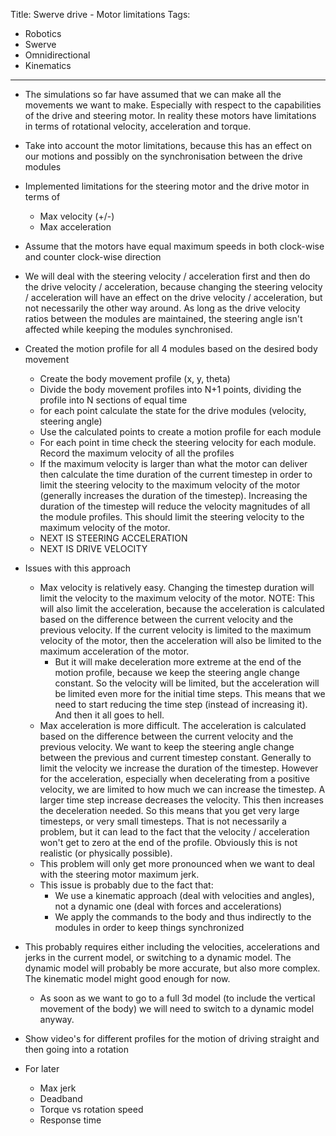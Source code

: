Title: Swerve drive - Motor limitations
Tags:

- Robotics
- Swerve
- Omnidirectional
- Kinematics

---

- The simulations so far have assumed that we can make all the movements we want to make. Especially with respect to the
  capabilities of the drive and steering motor. In reality these motors have limitations in terms of rotational velocity,
  acceleration and torque.
- Take into account the motor limitations, because this has an effect on our motions and possibly on the synchronisation
  between the drive modules

- Implemented limitations for the steering motor and the drive motor in terms of
    + Max velocity (+/-)
    + Max acceleration

- Assume that the motors have equal maximum speeds in both clock-wise and counter clock-wise direction
- We will deal with the steering velocity / acceleration first and then do the drive velocity / acceleration, because
  changing the steering velocity / acceleration will have an effect on the drive velocity / acceleration, but not
  necessarily the other way around. As long as the drive velocity ratios between the modules are maintained, the
  steering angle isn't affected while keeping the modules synchronised.

- Created the motion profile for all 4 modules based on the desired body movement
    + Create the body movement profile (x, y, theta)
    + Divide the body movement profiles into N+1 points, dividing the profile into N sections of equal time
    + for each point calculate the state for the drive modules (velocity, steering angle)
    + Use the calculated points to create a motion profile for each module
    + For each point in time check the steering velocity for each module. Record the maximum velocity of all the profiles
    + If the maximum velocity is larger than what the motor can deliver then calculate the time duration of the current
      timestep in order to limit the steering velocity to the maximum velocity of the motor (generally increases the
      duration of the timestep). Increasing the duration of the timestep will reduce the velocity magnitudes of all the
      module profiles. This should limit the steering velocity to the maximum velocity of the motor.
    + NEXT IS STEERING ACCELERATION
    + NEXT IS DRIVE VELOCITY

- Issues with this approach
    + Max velocity is relatively easy. Changing the timestep duration will limit the velocity to the maximum velocity
      of the motor. NOTE: This will also limit the acceleration, because the acceleration is calculated based on the
      difference between the current velocity and the previous velocity. If the current velocity is limited to the
      maximum velocity of the motor, then the acceleration will also be limited to the maximum acceleration of the
      motor.
        - But it will make deceleration more extreme at the end of the motion profile, because we keep the steering
          angle change constant. So the velocity will be limited, but the acceleration will be limited even more for the
          initial time steps. This means that we need to start reducing the time step (instead of increasing it). And then
          it all goes to hell.
    + Max acceleration is more difficult. The acceleration is calculated based on the difference between the current
      velocity and the previous velocity. We want to keep the steering angle change between the previous and
      current timestep constant. Generally to limit the velocity we increase the duration of the timestep. However for
      the acceleration, especially when decelerating from a positive velocity, we are limited to how much we can increase
      the timestep. A larger time step increase decreases the velocity. This then increases the deceleration needed. So
      this means that you get very large timesteps, or very small timesteps. That is not necessarily a problem, but it
      can lead to the fact that the velocity / acceleration won't get to zero at the end of the profile. Obviously
      this is not realistic (or physically possible).
    + This problem will only get more pronounced when we want to deal with the steering motor maximum jerk.
    + This issue is probably due to the fact that:
        - We use a kinematic approach (deal with velocities and angles), not a dynamic one (deal with forces and accelerations)
        - We apply the commands to the body and thus indirectly to the modules in order to keep things synchronized
- This probably requires either including the velocities, accelerations and jerks in the current model, or switching to
  a dynamic model. The dynamic model will probably be more accurate, but also more complex. The kinematic model might
  good enough for now.
    + As soon as we want to go to a full 3d model (to include the vertical movement of the body) we will need to switch
      to a dynamic model anyway.

- Show video's for different profiles for the motion of driving straight and then going into a rotation

- For later
    + Max jerk
    + Deadband
    + Torque vs rotation speed
    + Response time
